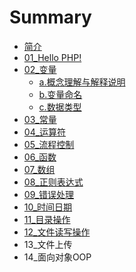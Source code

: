 # Summary

* [简介](README.md)
* [01\_Hello PHP!](chapter1.md)
* [02\_变量](02bian-liang.md)
  * [a.概念理解与解释说明](02bian-liang/agai-nian-li-jie-yu-jie-shi-shuo-ming.md)
  * [b.变量命名](02bian-liang/bbian-liang-ming-ming.md)
  * [c.数据类型](02bian-liang/cshu-ju-lei-xing.md)
* [03\_常量](03chang-liang.md)
* [04\_运算符](04yun-suan-fu.md)
* [05\_流程控制](05liu-cheng-kong-zhi.md)
* [06\_函数](06han-shu.md)
* [07\_数组](07shu-zu.md)
* [08\_正则表达式](08zheng-ze-biao-da-shi.md)
* [09\_错误处理](09cuo-wu-chu-li.md)
* [10\_时间日期](10shi-jian-ri-qi.md)
* [11\_目录操作](11mu-lu-cao-zuo.md)
* [12\_文件读写操作](12wen-jian-du-xie-cao-zuo.md)
* 13\_文件上传
* 14\_面向对象OOP

